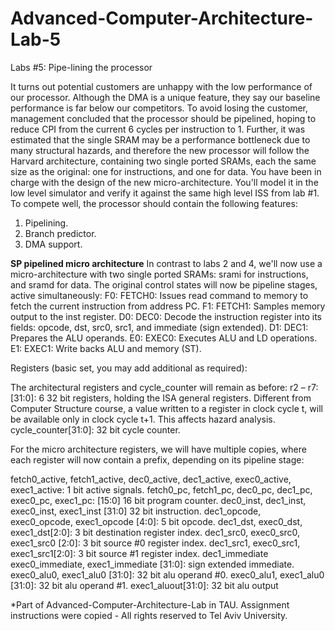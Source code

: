 # Advanced-Computer-Architecture-Lab-5
Labs #5: Pipe-lining the processor

It turns out potential customers are unhappy with the low performance of our processor. Although the DMA is a unique
feature, they say our baseline performance is far below our competitors.
To avoid losing the customer, management concluded that the processor should be pipelined, hoping to reduce CPI from the
current 6 cycles per instruction to 1.
Further, it was estimated that the single SRAM may be a performance bottleneck due to many structural hazards, and
therefore the new processor will follow the Harvard architecture, containing two single ported SRAMs, each the same size
as the original: one for instructions, and one for data.
You have been in charge with the design of the new micro-architecture. You'll model it in the low level simulator and verify
it against the same high level ISS from lab #1. 
To compete well, the processor should contain the following features:
1. Pipelining.
2. Branch predictor.
3. DMA support.

**SP pipelined micro architecture**
In contrast to labs 2 and 4, we'll now use a micro-architecture with two single ported SRAMs: srami for instructions, and
sramd for data. The original control states will now be pipeline stages, active simultaneously:
F0: FETCH0: Issues read command to memory to fetch the current instruction from address PC.
F1: FETCH1: Samples memory output to the inst register.
D0: DEC0: Decode the instruction register into its fields: opcode, dst, src0, src1, and immediate (sign extended).
D1: DEC1: Prepares the ALU operands.
E0: EXEC0: Executes ALU and LD operations.
E1: EXEC1: Write backs ALU and memory (ST).

Registers (basic set, you may add additional as required):

The architectural registers and cycle_counter will remain as before:
r2 – r7: [31:0]: 6 32 bit registers, holding the ISA general registers. Different from Computer Structure course, a value
 written to a register in clock cycle t, will be available only in clock cycle t+1. This affects hazard analysis.
cycle_counter[31:0]: 32 bit cycle counter.

For the micro architecture registers, we will have multiple copies, where each register will now contain a prefix, depending
on its pipeline stage:

fetch0_active, fetch1_active, dec0_active, dec1_active, exec0_active, exec1_active: 1 bit active signals.
fetch0_pc, fetch1_pc, dec0_pc, dec1_pc, exec0_pc, exec1_pc: [15:0] 16 bit program counter.
dec0_inst, dec1_inst, exec0_inst, exec1_inst [31:0] 32 bit instruction.
dec1_opcode, exec0_opcode, exec1_opcode [4:0]: 5 bit opcode.
dec1_dst, exec0_dst, exec1_dst[2:0]: 3 bit destination register index.
dec1_src0, exec0_src0, exec1_src0 [2:0]: 3 bit source #0 register index.
dec1_src1, exec0_src1, exec1_src1[2:0]: 3 bit source #1 register index.
dec1_immediate exec0_immediate, exec1_immediate [31:0]: sign extended immediate.
exec0_alu0, exec1_alu0 [31:0]: 32 bit alu operand #0.
exec0_alu1, exec1_alu0 [31:0]: 32 bit alu operand #1.
exec1_aluout[31:0]: 32 bit alu output

*Part of Advanced-Computer-Architecture-Lab in TAU. Assignment instructions were copied - All rights reserved to Tel Aviv University.
